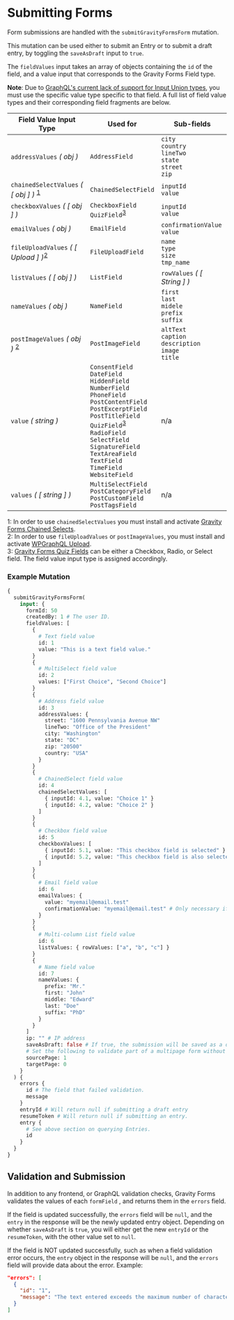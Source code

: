 # Submitting Forms

Form submissions are handled with the `submitGravityFormsForm` mutation.

This mutation can be used either to submit an Entry or to submit a draft entry, by toggling the `saveAsDraft` input to `true`.

The `fieldValues` input takes an array of objects containing the `id` of the field, and a value input that corresponds to the Gravity Forms Field type.

**Note**: Due to [GraphQL's current lack of support for Input Union types](https://github.com/harness-software/wp-graphql-gravity-forms/issues/4#issuecomment-563305561), you must use the specific value type specific to that field. A full list of field value types and their corresponding field fragments are below.

| Field Value Input Type                                                  | Used for                                                                                                                                                                                                                                                 | Sub-fields                                                       |
| ----------------------------------------------------------------------- | -------------------------------------------------------------------------------------------------------------------------------------------------------------------------------------------------------------------------------------------------------- | ---------------------------------------------------------------- |
| `addressValues` _( obj )_                                               | `AddressField`                                                                                                                                                                                                                                           | `city`<br>`country`<br>`lineTwo`<br>`state`<br>`street`<br>`zip` |
| `chainedSelectValues` _( [ obj ] )_ <sup>[1](#chainedSelectsNote)</sup> | `ChainedSelectField`                                                                                                                                                                                                                                     | `inputId`<br>`value`                                             |
| `checkboxValues` _( [ obj ] )_                                          | `CheckboxField`<br>`QuizField`<sup>[3](#quizNote)</sup>                                                                                                                                                                                                                                          | `inputId`<br>`value`                                             |
| `emailValues` _( obj )_                                                 | `EmailField`                                                                                                                                                                                                                                             | `confirmationValue`<br/>`value`                                  |
| `fileUploadValues` _( [ Upload ] )_<sup>[2](#uploadNote)</sup>          | `FileUploadField`                                                                                                                                                                                                                                        | `name`<br>`type`<br>`size`<br>`tmp_name`<br>                                                              |
| `listValues` _( [ obj ] )_                                              | `ListField`                                                                                                                                                                                                                                              | `rowValues` _( [ String ] )_                                     |
| `nameValues` _( obj )_                                                  | `NameField`                                                                                                                                                                                                                                              | `first`<br>`last`<br>`midele`<br>`prefix`<br>`suffix`            |
| `postImageValues` _( obj )_ <sup>[2](#uploadNote)</sup>                 | `PostImageField`                                                                                                                                                                                                                                         | `altText`<br>`caption`<br>`description`<br>`image`<br>`title`    |
| `value` _( string )_                                                    | `ConsentField`<br>`DateField`<br>`HiddenField`<br>`NumberField`<br>`PhoneField`<br>`PostContentField`<br>`PostExcerptField`<br>`PostTitleField`<br>`QuizField`<sup>[3](#quizNote)</sup><br>`RadioField`<br>`SelectField`<br>`SignatureField`<br>`TextAreaField`<br>`TextField`<br>`TimeField`<br>`WebsiteField` | n/a                                                              |
| `values` _( [ string ] )_                                               | `MultiSelectField`<br>`PostCategoryField`<br>`PostCustomField`<br>`PostTagsField`                                                                                                                                                                        | n/a                                                              |

<a name="chainedSelectNote">1</a>: In order to use `chainedSelectValues` you must install and activate [Gravity Forms Chained Selects](https://www.gravityforms.com/add-ons/chained-selects/).<br>
<a name="uploadNote">2</a>: In order to use `fileUploadValues` or `postImageValues`, you must install and activate [WPGraphQL Upload](https://github.com/dre1080/wp-graphql-upload).<br>
<a name="quizNote">3</a>: [Gravity Forms Quiz Fields](https://docs.gravityforms.com/quiz-field/) can be either a Checkbox, Radio, or Select field. The field value input type is assigned accordingly. 

### Example Mutation

```graphql
{
  submitGravityFormsForm(
    input: {
      formId: 50
      createdBy: 1 # The user ID.
      fieldValues: [
        {
          # Text field value
          id: 1
          value: "This is a text field value."
        }
        {
          # MultiSelect field value
          id: 2
          values: ["First Choice", "Second Choice"]
        }
        {
          # Address field value
          id: 3
          addressValues: {
            street: "1600 Pennsylvania Avenue NW"
            lineTwo: "Office of the President"
            city: "Washington"
            state: "DC"
            zip: "20500"
            country: "USA"
          }
        }
        {
          # ChainedSelect field value
          id: 4
          chainedSelectValues: [
            { inputId: 4.1, value: "Choice 1" }
            { inputId: 4.2, value: "Choice 2" }
          ]
        }
        {
          # Checkbox field value
          id: 5
          checkboxValues: [
            { inputId: 5.1, value: "This checkbox field is selected" }
            { inputId: 5.2, value: "This checkbox field is also selected" }
          ]
        }
        {
          # Email field value
          id: 6
          emailValues: {
            value: "myemail@email.test"
            confirmationValue: "myemail@email.test" # Only necessary if Email confirmation is enabled.
          }
        }
        {
          # Multi-column List field value
          id: 6
          listValues: { rowValues: ["a", "b", "c"] }
        }
        {
          # Name field value
          id: 7
          nameValues: {
            prefix: "Mr."
            first: "John"
            middle: "Edward"
            last: "Doe"
            suffix: "PhD"
          }
        }
      ]
      ip: "" # IP address
      saveAsDraft: false # If true, the submission will be saved as a draft entry.
      # Set the following to validate part of a multipage form without saving the submission.
      sourcePage: 1
      targetPage: 0
    }
  ) {
    errors {
      id # The field that failed validation.
      message
    }
    entryId # Will return null if submitting a draft entry
    resumeToken # Will return null if submitting an entry.
    entry {
      # See above section on querying Entries.
      id
    }
  }
}
```

## Validation and Submission

In addition to any frontend, or GraphQL validation checks, Gravity Forms validates the values of each `formField` , and returns them in the `errors` field.

If the field is updated successfully, the `errors` field will be `null`, and the `entry` in the response will be the newly updated entry object. Depending on whether `saveAsDraft` is `true`, you will either get the new `entryId` or the `resumeToken`, with the other value set to `null`.

If the field is NOT updated successfully, such as when a field validation error occurs, the `entry` object in the response will be `null`, and the `errors` field will provide data about the error. Example:

```json
"errors": [
  {
    "id": "1",
    "message": "The text entered exceeds the maximum number of characters."
  }
]
```
